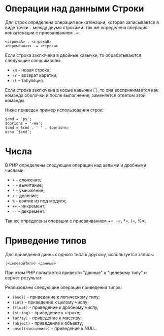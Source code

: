 Операции над данными
Строки
======

Для строк определена операция конкатенации, которая записывается в виде точки `.` между двумя строками. так же определена операция конкатенации с присваиванием `.=`:

    <строкаА> . <строкаB>
    <переменная> .= <строка>

Если строка заключена в двойные кавычки, то обрабатываются следующие спецсимволы:

* `\n` - новая строка;
* `\r` - возврат каретки;
* `\t` - табуляция.

Если строка заключена в косые кавычки (`), то она воспринимается как команда оболочки и после выполнения, заменяется ответом этой команды.

Ниже приведен пример использования строк:

    $cmd = 'ps';
    $oprions = '-ea';
    $cmd = $cmd . ' ' . $oprions;
    echo `$cmd`;

Числа
=====

В PHP определены следующие операции над целыми и дробными числами:

* `+` - сложение;
* `-` - вычитание;
* `*` - умножение;
* `/` - деление;
* `%` - взятие из под модуля;
* `++` - инкремент;
* `--` - декремент.

 Так же определены операции с присваиванием +=, -=, *=, /=, %=.

Приведение типов
================

Для приведения данных одного типа к другому, используется запись:

    (<целевойТип>) <данные>

При этом PHP попытается привести "данные" к "целевому типу" и вернет результат.

Реализованы следующие операции приведения типов:

* `(bool)` - приведение к логическому типу;
* `(int)` - приведение к целому числу;
* `(float)` - приведение к дробному числу;
* `(string)` - приведение к строке;
* `(array)` - приведение к массиву;
* `(object)` - приведение к объекту;
* `unset(<значение>)` - приведение к NULL.
